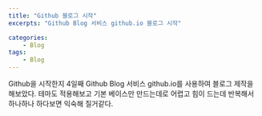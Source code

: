 ```yaml
---
title: "Github 블로그 시작"
excerpts: "Github Blog 서비스 github.io 블로그 시작"

categories:
	- Blog
tags:
	- Blog
---
```


Github을 시작한지 4일째 Github Blog 서비스 github.io를 사용하여 블로그 제작을 해보았다.
테마도 적용해보고 기본 베이스만 만드는데로 어렵고 힘이 드는데
반복해서 하나하나 하다보면 익숙해 질거같다.
